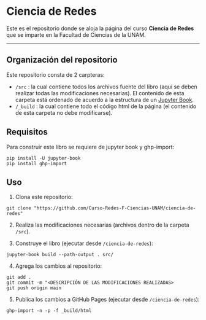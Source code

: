 # Ciencia de Redes

Este es el repositorio donde se aloja la página del curso **Ciencia de Redes** que se imparte en la Facultad de Ciencias de la UNAM.

---

## Organización del repositorio

Este repositorio consta de 2 carpteras:

- `/src` : la cual contiene todos los archivos fuente del libro (aquí se deben realizar todas las modificaciones necesarias). El contenido de esta carpeta está ordenado de acuerdo a la estructura de un [Jupyter Book](https://jupyterbook.org/intro.html).
- `/_build` : la cual contiene todo el código html de la página (el contenido de esta carpeta no debe modificarse).

## Requisitos

Para construir este libro se requiere de jupyter book y ghp-import:

```
pip install -U jupyter-book
pip install ghp-import
```

## Uso

1. Clona este repositorio:

```
git clone "https://github.com/Curso-Redes-F-Ciencias-UNAM/ciencia-de-redes"
```
2. Realiza las modificaciones necesarias (archivos dentro de la carpeta `/src`).

3. Construye el libro (ejecutar desde `/ciencia-de-redes`):
```
jupyter-book build --path-output . src/
```
4. Agrega los cambios al repositorio:
```
git add .
git commit -m "<DESCRIPCIÓN DE LAS MODIFICACIONES REALIZADAS>
git push origin main
```
5. Publica los cambios a GitHub Pages (ejecutar desde `/ciencia-de-redes`):
```
ghp-import -n -p -f _build/html
```
